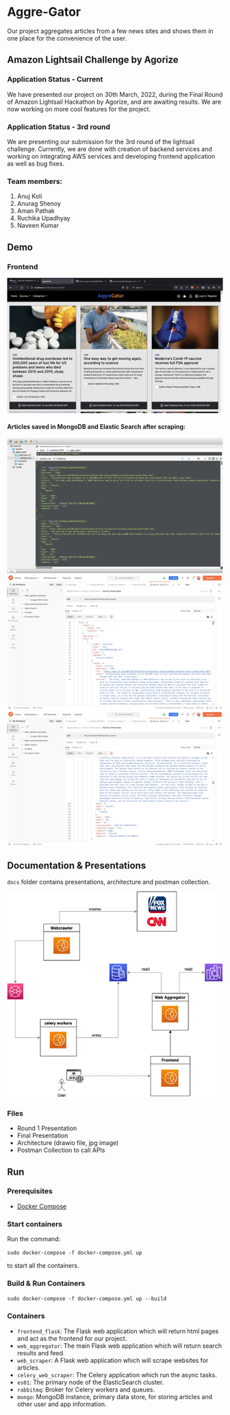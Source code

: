 # Aggre-Gator

Our project aggregates articles from a few news sites and shows them in one place for the convenience of the user.

## Amazon Lightsail Challenge by Agorize

### Application Status - Current
We have presented our project on 30th March, 2022, during the Final Round of Amazon Lightsail Hackathon by Agorize, and are awaiting results.
We are now working on more cool features for the project.

### Application Status - 3rd round
We are presenting our submission for the 3rd round of the lightsail challenge. Currently, we are done with creation of backend services and working on integrating AWS services and developing frontend application as well as bug fixes.

### Team members:
1. Anuj Koli
2. Anurag Shenoy
3. Aman Pathak
4. Ruchika Upadhyay
5. Naveen Kumar

## Demo
### Frontend
![Aggre-Gator Frontend](./docs/images/aggre-gator-frontend.png)

#### Articles saved in MongoDB and Elastic Search after scraping:
![Mongo DB Articles Stored](./docs/images/mongo-db-articles-cnn.png?raw=true)
![Elastic Search Article P1](./docs/images/elastic-search-articles-p1.png?raw=true)
![Elastic Search Article P2](./docs/images/elastic-search-articles-p2.png?raw=true)

## Documentation & Presentations
`docs` folder contains presentations, architecture and postman collection.

![Project Architecture](./docs/project-architecture.jpg)

### Files
- Round 1 Presentation
- Final Presentation
- Architecture (drawio file, jpg image)
- Postman Collection to call APIs

## Run

### Prerequisites

- [Docker Compose](https://docs.docker.com/compose/install/)

### Start containers

Run the command:

`sudo docker-compose -f docker-compose.yml up`

to start all the containers.

### Build & Run Containers

`sudo docker-compose -f docker-compose.yml up --build`

### Containers

- `frontend_flask`: The Flask web application which will return html pages and act as the frontend for our project.
- `web_aggregator`: The main Flask web application which will return search results and feed.
- `web_scraper`: A Flask web application which will scrape websites for articles.
- `celery_web_scraper`: The Celery application which run the async tasks.
- `es01`: The primary node of the ElasticSearch cluster.
- `rabbitmq`: Broker for Celery workers and queues.
- `mongo`: MongoDB instance, primary data store, for storing articles and other user and app information.
